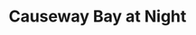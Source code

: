 ---
title: Causeway Bay at Night
url: https://res.cloudinary.com/nicchan/image/upload/v1723888980/bg.png
width: 1000
height: 1000
medium: HEAVYPAINT
year: 2022
alt: 'Digital painting of an empty street scene, with brightly colored street signs reflecting off the wet pavement below.'
---